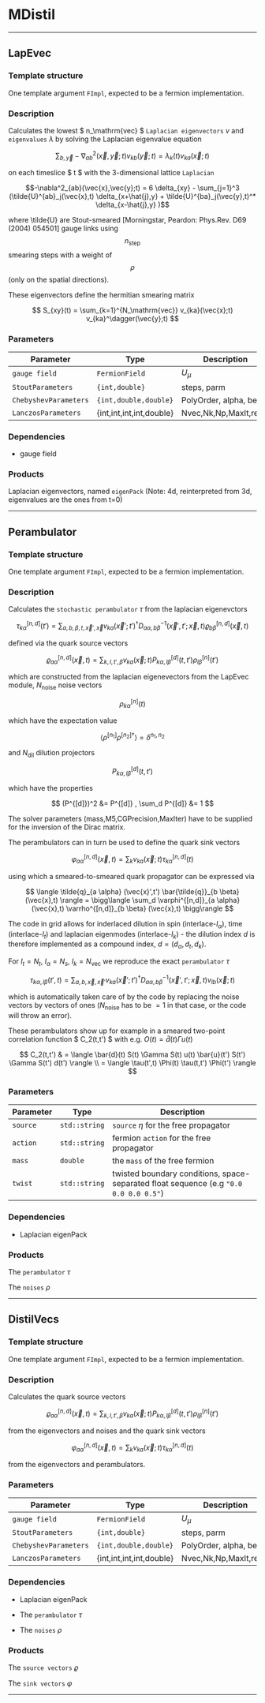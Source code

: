 # MDistil

-----------

## LapEvec

### Template structure

One template argument `FImpl`, expected to be a fermion implementation.

### Description

Calculates the lowest $ n_\mathrm{vec} $ `Laplacian eigenvectors` $v$ and `eigenvalues` $\lambda$ by solving the Laplacian eigenvalue equation

$$\sum_{b,\vec{y}}-\nabla^2_{ab}(\vec{x},\vec{y};t) v_{kb}(\vec{y};t) =  \lambda_k(t) v_{ka}(\vec{x};t)$$

on each timeslice $ t $ with the 3-dimensional lattice `Laplacian` 

$$-\nabla^2_{ab}(\vec{x},\vec{y};t) = 6 \delta_{xy} - \sum_{j=1}^3 (\tilde{U}^{ab}_j(\vec{x},t) \delta_{x+\hat{j},y} + \tilde{U}^{ba}_j(\vec{y},t)^* \delta_{x-\hat{j},y} )$$

where \tilde{U} are Stout-smeared [Morningstar, Peardon: Phys.Rev. D69 (2004) 054501] gauge links using $$ n_\mathrm{step} $$ smearing steps with a weight of $$ \rho $$ (only on the spatial directions).

These eigenvectors define the hermitian smearing matrix

$$ S_{xy}(t) = \sum_{k=1}^{N_\mathrm{vec}} v_{ka}(\vec{x};t) v_{ka}^\dagger(\vec{y};t) $$

### Parameters

| Parameter             | Type                     | Description            |
|-----------------------|--------------------------|------------------------|
| `gauge field`         | `FermionField`           | $U_{\mu}$              |
| `StoutParameters`     | `{int,double}`           | steps, parm            |
| `ChebyshevParameters` | `{int,double,double}`    | PolyOrder, alpha, beta |
| `LanczosParameters`   | {int,int,int,int,double} | Nvec,Nk,Np,MaxIt,resid |

### Dependencies

- gauge field

### Products

Laplacian eigenvectors, named `eigenPack` (Note: 4d, reinterpreted from 3d, eigenvalues are the ones from t=0)

-----------

## Perambulator

### Template structure

One template argument `FImpl`, expected to be a fermion implementation.

### Description

Calculates the `stochastic perambulator` $\tau$ from the laplacian eigenevctors

$$ \tau_{k\alpha}^{[n,d]}(t') = \sum_{a,b,\beta,t,\vec{x}',\vec{x}} v_{ka}(\vec{x}';t')^\dagger D^{-1}_{a\alpha,b\beta}(\vec{x}',t';\vec{x},t) \varrho^{[n,d]}_{b \beta} (\vec{x},t) $$

defined via the quark source vectors

$$  \varrho^{[n,d]}_{a \alpha} (\vec{x},t)  = \sum_{k,l,t',\beta} v_{ka}(\vec{x};t) P_{k\alpha,l\beta}^{[d]}(t,t') \rho_{l \beta}^{[n]}(t') $$

which are constructed from the laplacian eigenevectors from the LapEvec module, $N_\mathrm{noise}$ noise vectors

$$ \rho_{k\alpha}^{[n]}(t) $$

which have the expectation value

$$ \langle \rho^{[n_1]} \rho^{[n_2]\dagger} \rangle = \delta^{n_1, n_2} $$

and $N_\mathrm{dil}$ dilution projectors

$$ P_{k\alpha,l\beta}^{[d]}(t,t') $$

which have the properties

$$ (P^{[d]})^2 &= P^{[d]} , \sum_d P^{[d]} &= 1 $$

The solver parameters (mass,M5,CGPrecision,MaxIter) have to be supplied for the inversion of the Dirac matrix.

The perambulators can in turn be used to define the quark sink vectors

$$ \varphi^{[n,d]}_{a \alpha} (\vec{x},t)  = \sum_{k} v_{ka}(\vec{x};t) \tau_{k\alpha}^{[n,d]}(t)  $$

using which a smeared-to-smeared quark propagator can be expressed via

$$ \langle \tilde{q}_{a \alpha} (\vec{x}',t') \bar{\tilde{q}}_{b \beta} (\vec{x},t) \rangle = \bigg\langle \sum_d \varphi^{[n,d]}_{a \alpha} (\vec{x},t) \varrho^{[n,d]}_{b \beta} (\vec{x},t) \bigg\rangle $$

The code in grid allows for inderlaced dilution in spin (interlace-$I_\alpha$), time (interlace-$I_t$) and laplacian eigenmodes (interlace-$I_k$) - the dilution index $d$ is therefore implemented as a compound index, $d = (d_\alpha,d_t,d_k)$. 

For $I_t=N_t$, $I_\alpha=N_s$, $I_k=N_\mathrm{vec}$ we reproduce the exact `perambulator` $\tau$ 

$$ \tau_{k\alpha, l\beta}(t',t) = \sum_{a,b,\vec{x},\vec{x}'} v_{ka}(\vec{x}';t')^\dagger D^{-1}_{a\alpha,b\beta}(\vec{x}',t';\vec{x},t) v_{lb}(\vec{x};t) $$

which is automatically taken care of by the code by replacing the noise vectors by vectors of ones ($N_\mathrm{noise}$ has to be $=1$ in that case, or the code will throw an error).

These perambulators show up for example in a smeared two-point correlation function $ C_2(t,t') $ with e.g. $O(t) = \bar{d}(t) \Gamma u(t)$ 

$$ C_2(t,t') & = \langle \bar{d}(t) S(t) \Gamma  S(t) u(t) \bar{u}(t') S(t') \Gamma  S(t') d(t') \rangle \\
= \langle \tau(t',t) \Phi(t)  \tau(t,t') \Phi(t')  \rangle $$



### Parameters

| Parameter   | Type           | Description                                                                            |
|-------------|----------------|----------------------------------------------------------------------------------------|
| `source`    | `std::string`  | `source` $\eta$ for the free propagator                                                |
| `action`    | `std::string`  | fermion `action` for the free propagator                                               |
| `mass`      | `double`       | the `mass` of the free fermion                                                         |
| `twist`     | `std::string`  | twisted boundary conditions, space-separated float sequence (e.g `"0.0 0.0 0.0 0.5"`)  |



### Dependencies

- Laplacian eigenPack


### Products

The `perambulator` $\tau$

The `noises` $\rho$

-----------


## DistilVecs

### Template structure

One template argument `FImpl`, expected to be a fermion implementation.

### Description

Calculates the quark source vectors

$$  \varrho^{[n,d]}_{a \alpha} (\vec{x},t)  = \sum_{k,l,t',\beta} v_{ka}(\vec{x};t) P_{k\alpha,l\beta}^{[d]}(t,t') \rho_{l \beta}^{[n]}(t') $$

from the eigenvectors and noises and the quark sink vectors

$$ \varphi^{[n,d]}_{a \alpha} (\vec{x},t)  = \sum_{k} v_{ka}(\vec{x};t) \tau_{k\alpha}^{[n,d]}(t)  $$

from the eigenvectors and perambulators.

### Parameters

| Parameter             | Type                     | Description            |
|-----------------------|--------------------------|------------------------|
| `gauge field`         | `FermionField`           | $U_{\mu}$              |
| `StoutParameters`     | `{int,double}`           | steps, parm            |
| `ChebyshevParameters` | `{int,double,double}`    | PolyOrder, alpha, beta |
| `LanczosParameters`   | {int,int,int,int,double} | Nvec,Nk,Np,MaxIt,resid |

### Dependencies

- Laplacian eigenPack

- The `perambulator` $\tau$

- The `noises` $\rho$



### Products

The `source vectors` $\varrho$

The `sink vectors` $\varphi$

-----------



